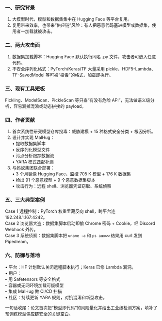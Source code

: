
### 一、研究背景  
1. 大模型时代，模型和数据集集中在 Hugging Face 等平台复用。  
2. 复用带来效率，也带来“供应链”风险：有人把恶意代码塞进模型或数据集，使用者一加载就被攻击。  

### 二、两大攻击面  
1. 数据集加载脚本：Hugging Face 默认执行同名 .py 文件，攻击者可嵌入任意代码。  
2. 不安全序列化格式：PyTorch/Keras/TF 大量采用 pickle、HDF5-Lambda、TF-SavedModel 等可被“投毒”的格式，加载即执行。  

### 三、现有工具短板  
Fickling、ModelScan、PickleScan 等只查“有没有危险 API”，无法做语义级分析，容易漏掉混淆或动态拼接的 payload。  

### 四、作者贡献  
1. 首次系统性研究模型仓库投毒：威胁建模 + 15 种格式安全分类 + 根因分析。  
2. 设计并实现 MalHug：  
   • 提取数据集脚本  
   • 反序列化模型文件  
   • 污点分析跟踪数据流  
   • YARA 模式匹配补漏  
3. 与蚂蚁集团联合部署：  
   • 3 个月镜像 Hugging Face，监控 705 K 模型 + 176 K 数据集  
   • 检出 91 个恶意模型 + 9 个恶意数据集脚本  
   • 攻击行为：远程 shell、浏览器凭证窃取、系统侦察  

### 五、三大典型案例  
Case 1 远程控制：PyTorch 权重里藏反向 shell，跨平台连 192.248.1.167:4242。  
Case 2 浏览器大盗：数据集脚本启动即偷 Chrome 密码 + Cookie，经 Discord Webhook 外传。  
Case 3 系统侦察：数据集脚本把 `uname -a` 和 `ps auxww` 结果用 curl 发到 Pipedream。  

### 六、防御与落地  
• 平台：HF 计划默认关闭远程脚本执行；Keras 已修 Lambda 漏洞。  
• 用户：  
  – 用 Safetensors 等安全格式  
  – 容器或无网环境加载可疑模型  
  – 集成 MalHug 做 CI/CD 扫描  
• 社区：持续更新 YARA 规则，对抗混淆和新型攻击。  

一句话收尾：论文首次把“模型即代码”的风险量化并给出工业级检测方案，填补了预训练模型供应链安全的关键空白。